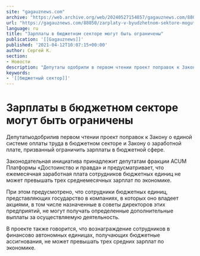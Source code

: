 ```yaml
---
site: "gagauznews.com"
archive: "https://web.archive.org/web/20240527154857/gagauznews.com/88050/zarplaty-v-byudzhetnom-sektore-mogut-byt-ogranicheny.html"
url: "https://gagauznews.com/88050/zarplaty-v-byudzhetnom-sektore-mogut-byt-ogranicheny.html"
language: ru
title: "Зарплаты в бюджетном секторе могут быть ограничены"
publication: '[[Gagauznews]]'
published: '2021-04-12T10:07:15+00:00'
author: Сергей К.
section:
- Новости
description: "Депутаты одобрили в первом чтении проект поправок к Закону о единой системе оплаты труда в бюджетном секторе и Закону о заработной плате, призванный ограничить зарплаты в бюджетной сфере. Законодательная инициатива принадлежит депутатам фракции ACUM Платформы «Достоинство и правда» и предусматривает, что ежемесячная заработная плата сотрудников бюджетных единиц не может превышать трех среднемесячных зарплат по экономике. При этом предусмотрено, что сотрудники бюджетных единиц, представляющих государство в компаниях, в которых оно владеет акциями, в том числе назначенные в советы директоров этих предприятий, не могут получать определенные дополнительные выплаты за осуществляемую деятельность. В проекте также говорится, что вознаграждение сотрудников в финансово автономных единицах, […]"
keywords:
- '[[бюджетный сектор]]'
---
```


# Зарплаты в бюджетном секторе могут быть ограничены

Депутатыодобрилив первом чтении проект поправок к Закону о единой системе оплаты труда в бюджетном секторе и Закону о заработной плате, призванный ограничить зарплаты в бюджетной сфере.

Законодательная инициатива принадлежит депутатам фракции ACUM Платформы «Достоинство и правда» и предусматривает, что ежемесячная заработная плата сотрудников бюджетных единиц не может превышать трех среднемесячных зарплат по экономике.

При этом предусмотрено, что сотрудники бюджетных единиц, представляющих государство в компаниях, в которых оно владеет акциями, в том числе назначенные в советы директоров этих предприятий, не могут получать определенные дополнительные выплаты за осуществляемую деятельность.

В проекте также говорится, что вознаграждение сотрудников в финансово автономных единицах, получающих бюджетные ассигнования, не может превышать трех средних зарплат по экономике.